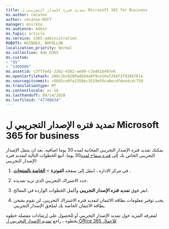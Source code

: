 ```yaml
---
title: تمديد فتره الإصدار التجريبي ل Microsoft 365 for Business
ms.author: cmcatee
author: cmcatee-MSFT
manager: mnirkhe
ms.audience: Admin
ms.topic: article
ms.service: o365-administration
ROBOTS: NOINDEX, NOFOLLOW
localization_priority: Normal
ms.collection: Adm_O365
ms.custom:
- "95"
- "1400006"
ms.assetid: c3fffed1-33b2-4382-ae99-c3a4816497e6
ms.openlocfilehash: a98c3bc0290adb64a8f9ce18e2358f2f9386781e
ms.sourcegitcommit: c6692ce0fa1358ec3529e59ca0ecdfdea4cdc759
ms.translationtype: MT
ms.contentlocale: ar-SA
ms.lasthandoff: 09/14/2020
ms.locfileid: "47708634"
---
```

# <a name="extend-your-trial-for-microsoft-365-for-business"></a>تمديد فتره الإصدار التجريبي ل Microsoft 365 for business

يمكنك تمديد فتره الإصدار التجريبي المجانية لمده 30 يوما اضافيه. بعد ان ينتقل الإصدار التجريبي الخاص بك إلى [فتره سماح لمده](https://docs.microsoft.com/alchemyinsights/grace-period-for-microsoft-365-free-trial)30 يوما. اتبع الخطوات التالية لتمديد فتره الإصدار التجريبي:
  
1. في مركز الاداره ، انتقل إلى صفحه **الفوترة** \> **[الخاصة بالمنتجات](https://go.microsoft.com/fwlink/p/?linkid=842054)** .

2. حدد الاشتراك التجريبي الذي تريد تمديده.

3. انقر فوق **تمديد فتره الإصدار التجريبي** وأكمل الخطوات الواردة في المعالج.

4. يجب توفير معلومات بطاقة الائتمان لتمديد فتره الاشتراك التجريبي. لن نقوم بشحن بطاقة الائتمان الخاصة بك لملحق الإصدار التجريبي.

لمعرفه المزيد حول تمديد الإصدار التجريبي أو للحصول علي إرشادات مفصله خطوه بخطوه ، راجع [تمديد الإصدار التجريبي ل Office 365 للاعمال](https://docs.microsoft.com/microsoft-365/commerce/extend-your-trial).
